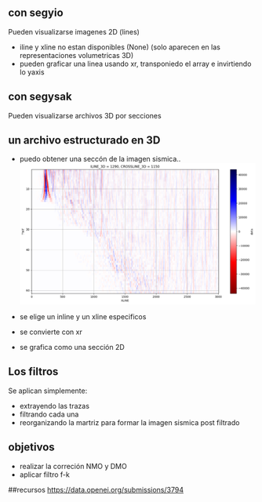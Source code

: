 ## con segyio
Pueden visualizarse imagenes 2D (lines)
* iline y xline no estan disponibles (None) (solo aparecen en las representaciones volumetricas 3D)
* pueden graficar una linea usando xr, transponiedo el array e invirtiendo lo yaxis

## con segysak
Pueden visualizarse archivos 3D por secciones

## un archivo estructurado en 3D
* puedo obtener una seccón de la imagen sismica..
![data](./imagen.png) 

* se elige un inline y un xline especificos
* se convierte con xr
* se grafica como una sección 2D

## Los filtros
Se aplican simplemente:
* extrayendo las trazas
* filtrando cada una
* reorganizando la martriz para formar la imagen sismica post filtrado

## objetivos
* realizar la correción NMO y DMO
* aplicar filtro f-k

##recursos
https://data.openei.org/submissions/3794
